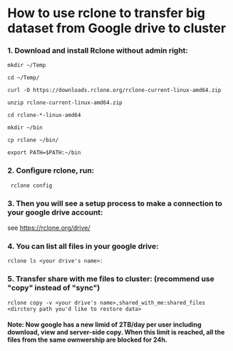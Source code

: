 # How to use rclone to transfer big dataset from Google drive to cluster
### 1. Download and install Rclone without admin right:
`mkdir ~/Temp`

`cd ~/Temp/`
 
`curl -O https://downloads.rclone.org/rclone-current-linux-amd64.zip`
 
 `unzip rclone-current-linux-amd64.zip`
 
 `cd rclone-*-linux-amd64`
 
 `mkdir ~/bin`
 
 `cp rclone ~/bin/`
 
 `export PATH=$PATH:~/bin`
 
 ### 2. Configure rclone, run:
 
 ` rclone config`
 
 ### 3. Then you will see a setup process to make a connection to your google drive account:
 
 see https://rclone.org/drive/
 
 ### 4. You can list all files in your google drive:
 
 `rclone ls <your drive's name>:`
 
 ### 5. Transfer share with me files to cluster: (recommend use "copy" instead of "sync")
 
 `rclone copy -v <your drive's name>,shared_with_me:shared_files <dirctory path you'd like to restore data>`
 
 #### Note: Now google has a new limid of 2TB/day per user including download, view and server-side copy. When this limit is reached, all the files from the same ownwership are blocked for 24h.

